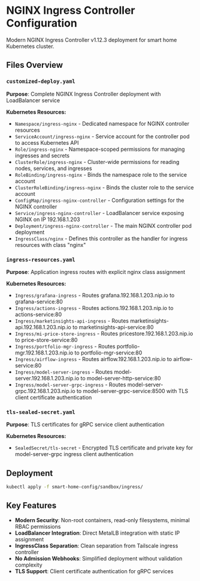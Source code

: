 # NGINX Ingress Controller Configuration

Modern NGINX Ingress Controller v1.12.3 deployment for smart home Kubernetes cluster.

## Files Overview

### `customized-deploy.yaml`
**Purpose**: Complete NGINX Ingress Controller deployment with LoadBalancer service

**Kubernetes Resources:**
- `Namespace/ingress-nginx` - Dedicated namespace for NGINX controller resources
- `ServiceAccount/ingress-nginx` - Service account for the controller pod to access Kubernetes API
- `Role/ingress-nginx` - Namespace-scoped permissions for managing ingresses and secrets
- `ClusterRole/ingress-nginx` - Cluster-wide permissions for reading nodes, services, and ingresses
- `RoleBinding/ingress-nginx` - Binds the namespace role to the service account
- `ClusterRoleBinding/ingress-nginx` - Binds the cluster role to the service account
- `ConfigMap/ingress-nginx-controller` - Configuration settings for the NGINX controller
- `Service/ingress-nginx-controller` - LoadBalancer service exposing NGINX on IP 192.168.1.203
- `Deployment/ingress-nginx-controller` - The main NGINX controller pod deployment
- `IngressClass/nginx` - Defines this controller as the handler for ingress resources with class "nginx"

### `ingress-resources.yaml`
**Purpose**: Application ingress routes with explicit nginx class assignment

**Kubernetes Resources:**
- `Ingress/grafana-ingress` - Routes grafana.192.168.1.203.nip.io to grafana-service:80
- `Ingress/actions-ingress` - Routes actions.192.168.1.203.nip.io to actions-service:80
- `Ingress/marketinsights-api-ingress` - Routes marketinsights-api.192.168.1.203.nip.io to marketinsights-api-service:80
- `Ingress/mi-price-store-ingress` - Routes pricestore.192.168.1.203.nip.io to price-store-service:80
- `Ingress/portfolio-mgr-ingress` - Routes portfolio-mgr.192.168.1.203.nip.io to portfolio-mgr-service:80
- `Ingress/airflow-ingress` - Routes airflow.192.168.1.203.nip.io to airflow-service:80
- `Ingress/model-server-ingress` - Routes model-server.192.168.1.203.nip.io to model-server-http-service:80
- `Ingress/model-server-grpc-ingress` - Routes model-server-grpc.192.168.1.203.nip.io to model-server-grpc-service:8500 with TLS client certificate authentication

### `tls-sealed-secret.yaml`
**Purpose**: TLS certificates for gRPC service client authentication

**Kubernetes Resources:**
- `SealedSecret/tls-secret` - Encrypted TLS certificate and private key for model-server-grpc ingress client authentication

## Deployment

```bash
kubectl apply -f smart-home-config/sandbox/ingress/
```

## Key Features

- **Modern Security**: Non-root containers, read-only filesystems, minimal RBAC permissions
- **LoadBalancer Integration**: Direct MetalLB integration with static IP assignment
- **IngressClass Separation**: Clean separation from Tailscale ingress controller  
- **No Admission Webhooks**: Simplified deployment without validation complexity
- **TLS Support**: Client certificate authentication for gRPC services